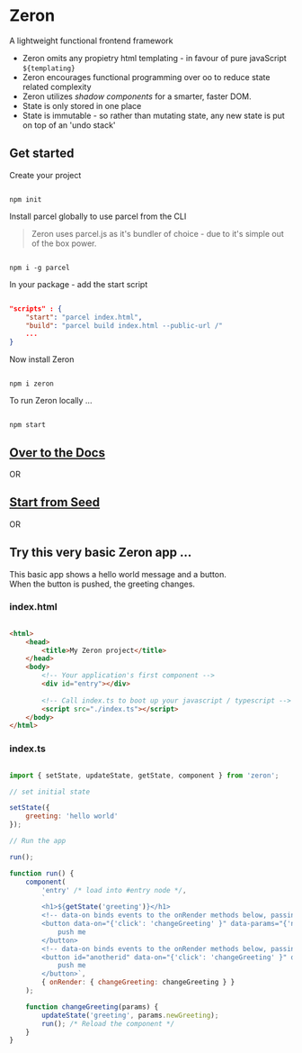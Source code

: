 # Zeron
A lightweight functional frontend framework

- Zeron omits any propietry html templating - in favour of pure javaScript `${templating}`
- Zeron encourages functional programming over oo to reduce state related complexity
- Zeron utilizes *shadow components* for a smarter, faster DOM.
- State is only stored in one place
- State is immutable - so rather than mutating state, any new state is put on top of an 'undo stack'

## Get started

Create your project

```

npm init

```

Install parcel globally to use parcel from the CLI

> Zeron uses parcel.js as it's bundler of choice - due to it's simple out of the box power.

```

npm i -g parcel

```

In your package - add the start script

```json

"scripts" : {
    "start": "parcel index.html",
    "build": "parcel build index.html --public-url /"
    ...
}

```

Now install Zeron

```

npm i zeron

```

To run Zeron locally ...

```

npm start

```

## [Over to the Docs](https://github.com/attack-monkey/zeron/wiki/Docs)

OR

## [Start from Seed](https://github.com/attack-monkey/zeron-seed)

OR

## Try this very basic Zeron app ...

This basic app shows a hello world message and a button.  
When the button is pushed, the greeting changes.

### index.html

```html

<html>
    <head>
        <title>My Zeron project</title>
    </head>
    <body>
        <!-- Your application's first component -->
        <div id="entry"></div>
        
        <!-- Call index.ts to boot up your javascript / typescript -->
        <script src="./index.ts"></script>
    </body>
</html>
```

### index.ts

```javascript

import { setState, updateState, getState, component } from 'zeron';

// set initial state

setState({
    greeting: 'hello world'
});

// Run the app

run();

function run() {
    component(
        'entry' /* load into #entry node */,
        `
        <h1>${getState('greeting')}</h1>
        <!-- data-on binds events to the onRender methods below, passing in data-params -->
        <button data-on="{'click': 'changeGreeting' }" data-params="{'newGreeting': 'Yo Earth!!'}">
            push me
        </button>
        <!-- data-on binds events to the onRender methods below, passing in data-params -->
        <button id="anotherid" data-on="{'click': 'changeGreeting' }" data-params="{'newGreeting': 'hello world'}">
            push me
        </button>`,
        { onRender: { changeGreeting: changeGreeting } }
    );

    function changeGreeting(params) {
        updateState('greeting', params.newGreeting);
        run(); /* Reload the component */
    }
}

```
